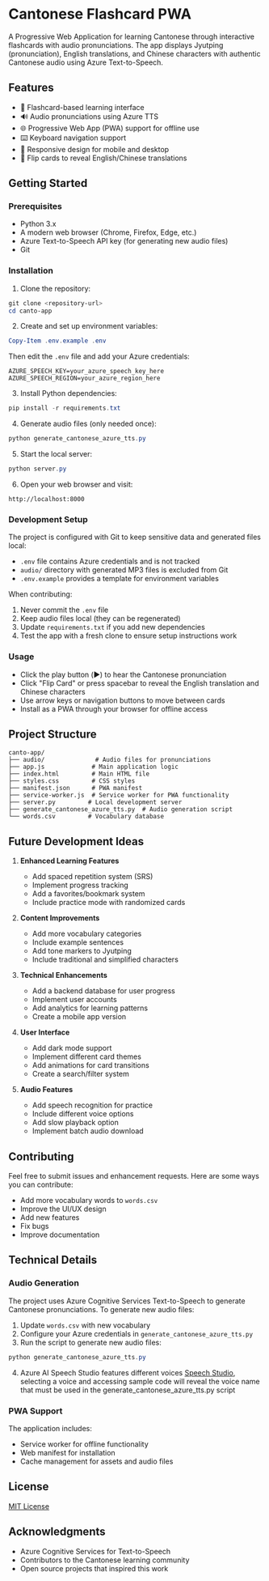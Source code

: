 # Cantonese Flashcard PWA

A Progressive Web Application for learning Cantonese through interactive flashcards with audio pronunciations. The app displays Jyutping (pronunciation), English translations, and Chinese characters with authentic Cantonese audio using Azure Text-to-Speech.

## Features

- 📝 Flashcard-based learning interface
- 🔊 Audio pronunciations using Azure TTS
- 🌐 Progressive Web App (PWA) support for offline use
- ⌨️ Keyboard navigation support
- 📱 Responsive design for mobile and desktop
- 🔄 Flip cards to reveal English/Chinese translations

## Getting Started

### Prerequisites

- Python 3.x
- A modern web browser (Chrome, Firefox, Edge, etc.)
- Azure Text-to-Speech API key (for generating new audio files)
- Git

### Installation

1. Clone the repository:
```powershell
git clone <repository-url>
cd canto-app
```

2. Create and set up environment variables:
```powershell
Copy-Item .env.example .env
```
Then edit the `.env` file and add your Azure credentials:
```
AZURE_SPEECH_KEY=your_azure_speech_key_here
AZURE_SPEECH_REGION=your_azure_region_here
```

3. Install Python dependencies:
```powershell
pip install -r requirements.txt
```

4. Generate audio files (only needed once):
```powershell
python generate_cantonese_azure_tts.py
```

5. Start the local server:
```powershell
python server.py
```

6. Open your web browser and visit:
```
http://localhost:8000
```

### Development Setup

The project is configured with Git to keep sensitive data and generated files local:

- `.env` file contains Azure credentials and is not tracked
- `audio/` directory with generated MP3 files is excluded from Git
- `.env.example` provides a template for environment variables

When contributing:
1. Never commit the `.env` file
2. Keep audio files local (they can be regenerated)
3. Update `requirements.txt` if you add new dependencies
4. Test the app with a fresh clone to ensure setup instructions work

### Usage

- Click the play button (▶️) to hear the Cantonese pronunciation
- Click "Flip Card" or press spacebar to reveal the English translation and Chinese characters
- Use arrow keys or navigation buttons to move between cards
- Install as a PWA through your browser for offline access

## Project Structure

```
canto-app/
├── audio/              # Audio files for pronunciations
├── app.js             # Main application logic
├── index.html         # Main HTML file
├── styles.css         # CSS styles
├── manifest.json      # PWA manifest
├── service-worker.js  # Service worker for PWA functionality
├── server.py         # Local development server
├── generate_cantonese_azure_tts.py  # Audio generation script
└── words.csv         # Vocabulary database
```

## Future Development Ideas

1. **Enhanced Learning Features**
   - Add spaced repetition system (SRS)
   - Implement progress tracking
   - Add a favorites/bookmark system
   - Include practice mode with randomized cards

2. **Content Improvements**
   - Add more vocabulary categories
   - Include example sentences
   - Add tone markers to Jyutping
   - Include traditional and simplified characters

3. **Technical Enhancements**
   - Add a backend database for user progress
   - Implement user accounts
   - Add analytics for learning patterns
   - Create a mobile app version

4. **User Interface**
   - Add dark mode support
   - Implement different card themes
   - Add animations for card transitions
   - Create a search/filter system

5. **Audio Features**
   - Add speech recognition for practice
   - Include different voice options
   - Add slow playback option
   - Implement batch audio download

## Contributing

Feel free to submit issues and enhancement requests. Here are some ways you can contribute:

- Add more vocabulary words to `words.csv`
- Improve the UI/UX design
- Add new features
- Fix bugs
- Improve documentation

## Technical Details

### Audio Generation

The project uses Azure Cognitive Services Text-to-Speech to generate Cantonese pronunciations. To generate new audio files:

1. Update `words.csv` with new vocabulary
2. Configure your Azure credentials in `generate_cantonese_azure_tts.py`
3. Run the script to generate new audio files:
```powershell
python generate_cantonese_azure_tts.py
```
4. Azure AI Speech Studio features different voices [Speech Studio](https://speech.microsoft.com/portal/147c01fc25d24cc88641e7c90a99a6ef/voicegallery), selecting a voice and accessing sample code will reveal the voice name that must be used in the generate_cantonese_azure_tts.py script

### PWA Support

The application includes:
- Service worker for offline functionality
- Web manifest for installation
- Cache management for assets and audio files

## License

[MIT License](https://opensource.org/licenses/MIT)

## Acknowledgments

- Azure Cognitive Services for Text-to-Speech
- Contributors to the Cantonese learning community
- Open source projects that inspired this work
